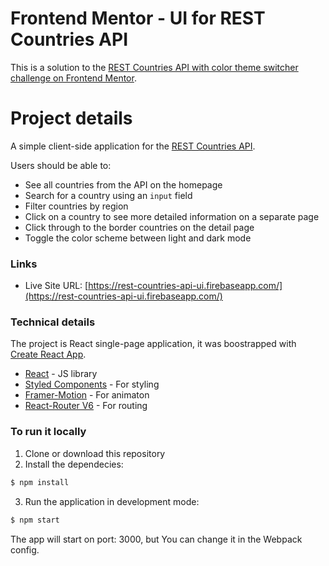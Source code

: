 # Frontend Mentor - UI for REST Countries API

This is a solution to the [REST Countries API with color theme switcher challenge on Frontend Mentor](https://www.frontendmentor.io/challenges/rest-countries-api-with-color-theme-switcher-5cacc469fec04111f7b848ca).

# Project details

A simple client-side application for the [REST Countries API](https://restcountries.com/).

Users should be able to:

- See all countries from the API on the homepage
- Search for a country using an `input` field
- Filter countries by region
- Click on a country to see more detailed information on a separate page
- Click through to the border countries on the detail page
- Toggle the color scheme between light and dark mode

### Links

- Live Site URL: [https://rest-countries-api-ui.firebaseapp.com/](https://rest-countries-api-ui.firebaseapp.com/)

### Technical details

The project is React single-page application, it was boostrapped with [Create React App](https://create-react-app.dev/).<br>

- [React](https://reactjs.org/) - JS library
- [Styled Components](https://styled-components.com/) - For styling
- [Framer-Motion](https://www.framer.com/motion/) - For animaton
- [React-Router V6](https://reactrouter.com/docs/en/v6) - For routing

### **To run it locally**

1. Clone or download this repository
2. Install the dependecies:
```sh
$ npm install
```
3. Run the application in development mode:
```sh
$ npm start
```
The app will start on port: 3000, but You can change it in the Webpack config.
